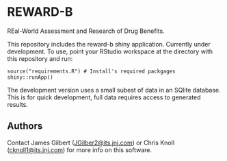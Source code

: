 # REWARD-B

REal-World Assessment and Research of Drug Benefits.

This repository includes the reward-b shiny application.
Currently under development. To use, point your RStudio workspace at the directory with this 
repository and run:

    source("requirements.R") # Install's required packgages
    shiny::runApp()
    
 The development version uses a small subest of data in an SQlite database. This is for quick
 development, full data requires access to generated results.
 
 ## Authors
 Contact James Gilbert (JGilber2@its.jnj.com) or Chris Knoll (cknoll1@its.jnj.com) for more info
 on this software.
